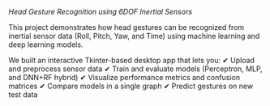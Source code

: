 *Head Gesture Recognition using 6DOF Inertial Sensors*

This project demonstrates how head gestures can be recognized from inertial sensor data (Roll, Pitch, Yaw, and Time) using machine learning and deep learning models.

We built an interactive Tkinter-based desktop app that lets you:
✔ Upload and preprocess sensor data
✔ Train and evaluate models (Perceptron, MLP, and DNN+RF hybrid)
✔ Visualize performance metrics and confusion matrices
✔ Compare models in a single graph
✔ Predict gestures on new test data

